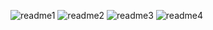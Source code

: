 ![readme1](https://user-images.githubusercontent.com/75677694/218341194-9c6f78ac-9b95-4917-9226-59a5a2f915d0.gif)
![readme2](https://user-images.githubusercontent.com/75677694/218341197-7e1c883c-d07d-4289-9b4e-e5469659c5d7.gif)
![readme3](https://user-images.githubusercontent.com/75677694/218341220-054e7856-a00b-4242-b8af-3387638efad4.gif)
![readme4](https://user-images.githubusercontent.com/75677694/218341224-4c6de742-e088-4679-b718-45a0201f94c0.gif)
